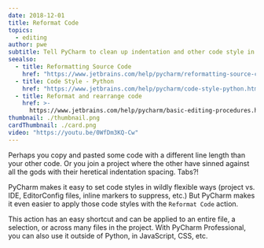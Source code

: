 ```yaml
---
date: 2018-12-01
title: Reformat Code
topics:
  - editing
author: pwe
subtitle: Tell PyCharm to clean up indentation and other code style in your file.
seealso:
  - title: Reformatting Source Code
    href: "https://www.jetbrains.com/help/pycharm/reformatting-source-code.html"
  - title: Code Style - Python
    href: "https://www.jetbrains.com/help/pycharm/code-style-python.html"
  - title: Reformat and rearrange code
    href: >-
      https://www.jetbrains.com/help/pycharm/basic-editing-procedures.html#reformat_rearrange_code
thumbnail: ./thumbnail.png
cardThumbnail: ./card.png
video: "https://youtu.be/0WfDm3KQ-Cw"
---
```


Perhaps you copy and pasted some code with a different line length than your
other code. Or you join a project where the other have sinned against all the
gods with their heretical indentation spacing. Tabs?!

PyCharm makes it easy to set code styles in wildly flexible ways (project
vs. IDE, EditorConfig files, inline markers to suppress, etc.)
But PyCharm makes it even easier to apply those code styles with the
`Reformat Code` action.

This action has an easy shortcut and can be applied to an entire file,
a selection, or across many files in the project. With PyCharm Professional,
you can also use it outside of Python, in JavaScript, CSS, etc.
